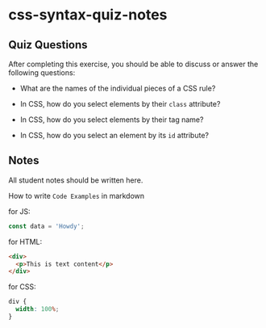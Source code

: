 # css-syntax-quiz-notes

## Quiz Questions

After completing this exercise, you should be able to discuss or answer the following questions:

- What are the names of the individual pieces of a CSS rule?

- In CSS, how do you select elements by their `class` attribute?

- In CSS, how do you select elements by their tag name?

- In CSS, how do you select an element by its `id` attribute?

## Notes

All student notes should be written here.

How to write `Code Examples` in markdown

for JS:

```javascript
const data = 'Howdy';
```

for HTML:

```html
<div>
  <p>This is text content</p>
</div>
```

for CSS:

```css
div {
  width: 100%;
}
```
